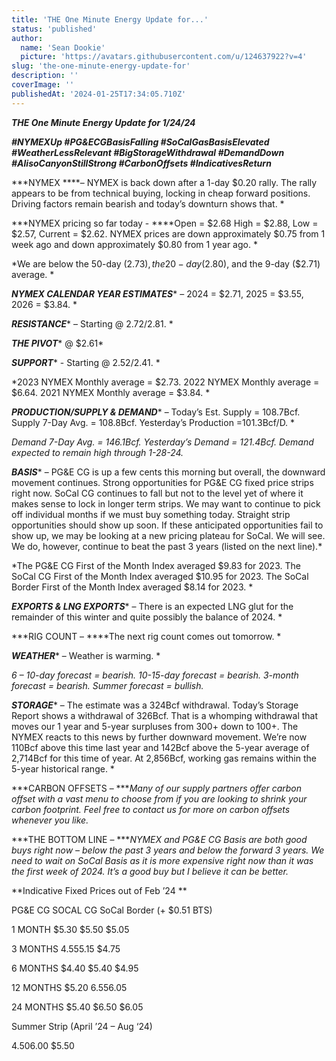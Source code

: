 ```yaml
---
title: 'THE One Minute Energy Update for...'
status: 'published'
author:
  name: 'Sean Dookie'
  picture: 'https://avatars.githubusercontent.com/u/124637922?v=4'
slug: 'the-one-minute-energy-update-for'
description: ''
coverImage: ''
publishedAt: '2024-01-25T17:34:05.710Z'
---
```


***THE One Minute Energy Update for 1/24/24***

***\#NYMEXUp #PG&ECGBasisFalling #SoCalGasBasisElevated #WeatherLessRelevant #BigStorageWithdrawal #DemandDown #AlisoCanyonStillStrong #CarbonOffsets #IndicativesReturn***

***NYMEX ****– NYMEX is back down after a 1-day $0.20 rally. The rally appears to be from technical buying, locking in cheap forward positions. Driving factors remain bearish and today’s downturn shows that. *

***NYMEX pricing so far today - ****Open = $2.68 High = $2.88, Low = $2.57, Current = $2.62. NYMEX prices are down approximately $0.75 from 1 week ago and down approximately $0.80 from 1 year ago. *

*We are below the 50-day ($2.73), the 20-day ($2.80), and the 9-day ($2.71) average. *

***NYMEX CALENDAR YEAR ESTIMATES**** – 2024 = $2.71, 2025 = $3.55, 2026 = $3.84. *

***RESISTANCE**** – Starting @ $2.72/$2.81. *

***THE PIVOT**** @ $2.61*

***SUPPORT**** - Starting @ $2.52/$2.41. *

*2023 NYMEX Monthly average = $2.73. 2022 NYMEX Monthly average = $6.64. 2021 NYMEX Monthly average = $3.84. *

***PRODUCTION/SUPPLY & DEMAND**** – Today’s Est. Supply = 108.7Bcf. Supply 7-Day Avg. = 108.8Bcf. Yesterday’s Production =101.3Bcf/D. *

*Demand 7-Day Avg. = 146.1Bcf. Yesterday’s Demand = 121.4Bcf. Demand expected to remain high through 1-28-24.*

***BASIS**** – PG&E CG is up a few cents this morning but overall, the downward movement continues. Strong opportunities for PG&E CG fixed price strips right now. SoCal CG continues to fall but not to the level yet of where it makes sense to lock in longer term strips. We may want to continue to pick off individual months if we must buy something today. Straight strip opportunities should show up soon. If these anticipated opportunities fail to show up, we may be looking at a new pricing plateau for SoCal. We will see. We do, however, continue to beat the past 3 years (listed on the next line).*

*The PG&E CG First of the Month Index averaged $9.83 for 2023. The SoCal CG First of the Month Index averaged $10.95 for 2023. The SoCal Border First of the Month Index averaged $8.14 for 2023. *

***EXPORTS & LNG EXPORTS**** – There is an expected LNG glut for the remainder of this winter and quite possibly the balance of 2024. *

***RIG COUNT – ****The next rig count comes out tomorrow. *

***WEATHER**** – Weather is warming. *

*6 – 10-day forecast = bearish. 10-15-day forecast = bearish. 3-month forecast = bearish. Summer forecast = bullish.*

***STORAGE**** – The estimate was a 324Bcf withdrawal. Today’s Storage Report shows a withdrawal of 326Bcf. That is a whomping withdrawal that moves our 1 year and 5-year surpluses from 300+ down to 100+. The NYMEX reacts to this news by further downward movement. We’re now 110Bcf above this time last year and 142Bcf above the 5-year average of 2,714Bcf for this time of year. At 2,856Bcf, working gas remains within the 5-year historical range. *

***CARBON OFFSETS – ****Many of our supply partners offer carbon offset with a vast menu to choose from if you are looking to shrink your carbon footprint. Feel free to contact us for more on carbon offsets whenever you like.*

***THE BOTTOM LINE – ****NYMEX and PG&E CG Basis are both good buys right now – below the past 3 years and below the forward 3 years. We need to wait on SoCal Basis as it is more expensive right now than it was the first week of 2024. It’s a good buy but I believe it can be better.*

**Indicative Fixed Prices out of Feb ’24 **

PG&E CG SOCAL CG SoCal Border (+ $0.51 BTS)

1 MONTH $5.30 $5.50 $5.05

3 MONTHS $4.55 $5.15 $4.75

6 MONTHS $4.40 $5.40 $4.95

12 MONTHS $5.20 $6.55 $6.05

24 MONTHS $5.40 $6.50 $6.05

Summer Strip (April ’24 – Aug ‘24)

$4.50 $6.00 $5.50



